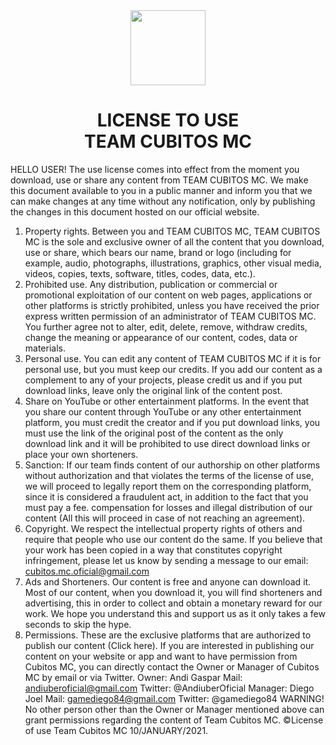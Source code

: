 <div align="center">
<img src="https://blogger.googleusercontent.com/img/a/AVvXsEiegpJ08fVk0afAXxOFQpRTxDCpkeFambrkoIAli42BmGQDahfS9OZZcBuptRkuWVwkMixfw-xurHAa08rlQoCL3JTpNalTolsctLV2rYE75kP_PlCXqZHyZSxalV4Yug-LWtM040Drskma0qzfYIIGSMSC3t52wn5ACxFHXr0HSSA_ZPNgr1VhfJxalg=s1600" style="whidt:120px; height:120px;">
<h1 style="font-weight: bold;">LICENSE TO USE<br>TEAM CUBITOS MC</h1></div>

HELLO USER!
The use license comes into effect from the moment you download, use or share any content from TEAM CUBITOS MC. We make this document available to you in a public manner and inform you that we can make changes at any time without any notification, only by publishing the changes in this document hosted on our official website.
1. Property rights.
Between you and TEAM CUBITOS MC, TEAM CUBITOS MC is the sole and exclusive owner of all the content that you download, use or share, which bears our name, brand or logo (including for example, audio, photographs, illustrations, graphics, other visual media, videos, copies, texts, software, titles, codes, data, etc.).
2. Prohibited use.
Any distribution, publication or commercial or promotional exploitation of our content on web pages, applications or other platforms is strictly prohibited, unless you have received the prior express written permission of an administrator of TEAM CUBITOS MC. You further agree not to alter, edit, delete, remove, withdraw credits, change the meaning or appearance of our content, codes, data or materials.
3. Personal use.
You can edit any content of TEAM CUBITOS MC if it is for personal use, but you must keep our credits. If you add our content as a complement to any of your projects, please credit us and if you put download links, leave only the original link of the content post.
4. Share on YouTube or other entertainment platforms.
In the event that you share our content through YouTube or any other entertainment platform, you must credit the creator and if you put download links, you must use the link of the original post of the content as the only download link and it will be prohibited to use direct download links or place your own shorteners.
5. Sanction:
If our team finds content of our authorship on other platforms without authorization and that violates the terms of the license of use, we will proceed to legally report them on the corresponding platform, since it is considered a fraudulent act, in addition to the fact that you must pay a fee. compensation for losses and illegal distribution of our content (All this will proceed in case of not reaching an agreement).
6. Copyright.
We respect the intellectual property rights of others and require that people who use our content do the same. If you believe that your work has been copied in a way that constitutes copyright infringement, please let us know by sending a message to our email: cubitos.mc.oficial@gmail.com
7. Ads and Shorteners.
Our content is free and anyone can download it. Most of our content, when you download it, you will find shorteners and advertising, this in order to collect and obtain a monetary reward for our work. We hope you understand this and support us as it only takes a few seconds to skip the hype.
8. Permissions.
These are the exclusive platforms that are authorized to publish our content (Click here). If you are interested in publishing our content on your website or app and want to have permission from Cubitos MC, you can directly contact the Owner or Manager of Cubitos MC by email or via Twitter.
Owner: Andi Gaspar
Mail: andiuberoficial@gmail.com
Twitter: @AndiuberOficial
Manager: Diego Joel
Mail: gamediego84@gmail.com
Twitter: @gamediego84
WARNING!
No other person other than the Owner or Manager mentioned above can grant permissions regarding the content of Team Cubitos MC.
©License of use Team Cubitos MC 10/JANUARY/2021.

